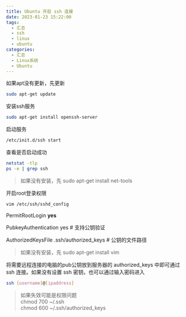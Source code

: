 ```yaml
---
title: Ubuntu 开启 ssh 连接
date: 2023-01-23 15:22:00
tags:
  - 汇总
  - ssh
  - linux
  - ubuntu
categories:
  - 汇总
  - Linux系统
  - Ubuntu
---
```


如果apt没有更新，先更新

```bash
sudo apt-get update
```

安装ssh服务

```bash
sudo apt-get install openssh-server
```

启动服务

```bash
/etc/init.d/ssh start
```

查看是否启动成功

```bash
netstat -tlp
ps -e | grep ssh
```

> 如果没有安装，先 sudo apt-get install net-tools

开启root登录权限

```bash
vim /etc/ssh/sshd_config
```

PermitRootLogin **yes**

PubkeyAuthentication yes # 支持公钥验证

AuthorizedKeysFile .ssh/authorized_keys # 公钥的文件路径

> 如果没有安装，先 sudo apt-get install vim

将需要远程连接的电脑的pub公钥放到服务器的 authorized_keys 中即可通过 ssh 连接。如果没有设置 ssh 密钥，也可以通过输入密码进入

```bash
ssh [username]@[ipaddress]
```

> 如果失效可能是权限问题  
> chmod 700 ~/.ssh  
> chmod 600 ~/.ssh/authorized_keys